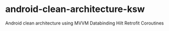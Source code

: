 # android-clean-architecture-ksw
Android clean architecture using MVVM Databinding Hilt Retrofit Coroutines 

